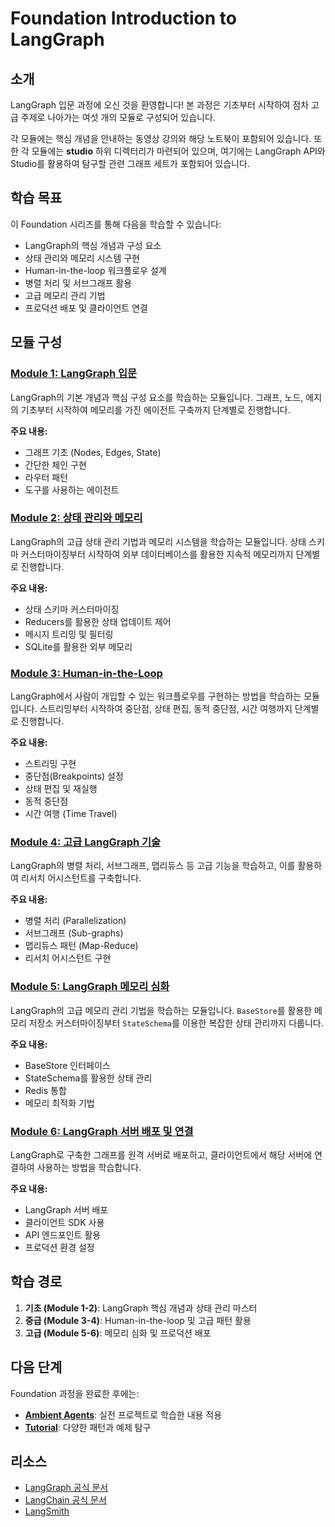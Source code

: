 # Foundation Introduction to LangGraph

## 소개

LangGraph 입문 과정에 오신 것을 환영합니다! 본 과정은 기초부터 시작하여 점차 고급 주제로 나아가는 여섯 개의 모듈로 구성되어 있습니다.

각 모듈에는 핵심 개념을 안내하는 동영상 강의와 해당 노트북이 포함되어 있습니다. 또한 각 모듈에는 **studio** 하위 디렉터리가 마련되어 있으며, 여기에는 LangGraph API와 Studio를 활용하여 탐구할 관련 그래프 세트가 포함되어 있습니다.

## 학습 목표

이 Foundation 시리즈를 통해 다음을 학습할 수 있습니다:

- LangGraph의 핵심 개념과 구성 요소
- 상태 관리와 메모리 시스템 구현
- Human-in-the-loop 워크플로우 설계
- 병렬 처리 및 서브그래프 활용
- 고급 메모리 관리 기법
- 프로덕션 배포 및 클라이언트 연결

## 모듈 구성

### [Module 1: LangGraph 입문](./module-1/README.md)

LangGraph의 기본 개념과 핵심 구성 요소를 학습하는 모듈입니다. 그래프, 노드, 에지의 기초부터 시작하여 메모리를 가진 에이전트 구축까지 단계별로 진행합니다.

**주요 내용:**

- 그래프 기초 (Nodes, Edges, State)
- 간단한 체인 구현
- 라우터 패턴
- 도구를 사용하는 에이전트

### [Module 2: 상태 관리와 메모리](./module-2/README.md)

LangGraph의 고급 상태 관리 기법과 메모리 시스템을 학습하는 모듈입니다. 상태 스키마 커스터마이징부터 시작하여 외부 데이터베이스를 활용한 지속적 메모리까지 단계별로 진행합니다.

**주요 내용:**

- 상태 스키마 커스터마이징
- Reducers를 활용한 상태 업데이트 제어
- 메시지 트리밍 및 필터링
- SQLite를 활용한 외부 메모리

### [Module 3: Human-in-the-Loop](./module-3/README.md)

LangGraph에서 사람이 개입할 수 있는 워크플로우를 구현하는 방법을 학습하는 모듈입니다. 스트리밍부터 시작하여 중단점, 상태 편집, 동적 중단점, 시간 여행까지 단계별로 진행합니다.

**주요 내용:**

- 스트리밍 구현
- 중단점(Breakpoints) 설정
- 상태 편집 및 재실행
- 동적 중단점
- 시간 여행 (Time Travel)

### [Module 4: 고급 LangGraph 기술](./module-4/README.md)

LangGraph의 병렬 처리, 서브그래프, 맵리듀스 등 고급 기능을 학습하고, 이를 활용하여 리서치 어시스턴트를 구축합니다.

**주요 내용:**

- 병렬 처리 (Parallelization)
- 서브그래프 (Sub-graphs)
- 맵리듀스 패턴 (Map-Reduce)
- 리서치 어시스턴트 구현

### [Module 5: LangGraph 메모리 심화](./module-5/README.md)

LangGraph의 고급 메모리 관리 기법을 학습하는 모듈입니다. `BaseStore`를 활용한 메모리 저장소 커스터마이징부터 `StateSchema`를 이용한 복잡한 상태 관리까지 다룹니다.

**주요 내용:**

- BaseStore 인터페이스
- StateSchema를 활용한 상태 관리
- Redis 통합
- 메모리 최적화 기법

### [Module 6: LangGraph 서버 배포 및 연결](./module-6/README.md)

LangGraph로 구축한 그래프를 원격 서버로 배포하고, 클라이언트에서 해당 서버에 연결하여 사용하는 방법을 학습합니다.

**주요 내용:**

- LangGraph 서버 배포
- 클라이언트 SDK 사용
- API 엔드포인트 활용
- 프로덕션 환경 설정

## 학습 경로

1. **기초 (Module 1-2)**: LangGraph 핵심 개념과 상태 관리 마스터
2. **중급 (Module 3-4)**: Human-in-the-loop 및 고급 패턴 활용
3. **고급 (Module 5-6)**: 메모리 심화 및 프로덕션 배포

## 다음 단계

Foundation 과정을 완료한 후에는:

- **[Ambient Agents](../projects/ambient-agents/README.md)**: 실전 프로젝트로 학습한 내용 적용
- **[Tutorial](../langgraph-tutorial/README.md)**: 다양한 패턴과 예제 탐구

## 리소스

- [LangGraph 공식 문서](https://langchain-ai.github.io/langgraph/)
- [LangChain 공식 문서](https://python.langchain.com/)
- [LangSmith](https://smith.langchain.com/)
